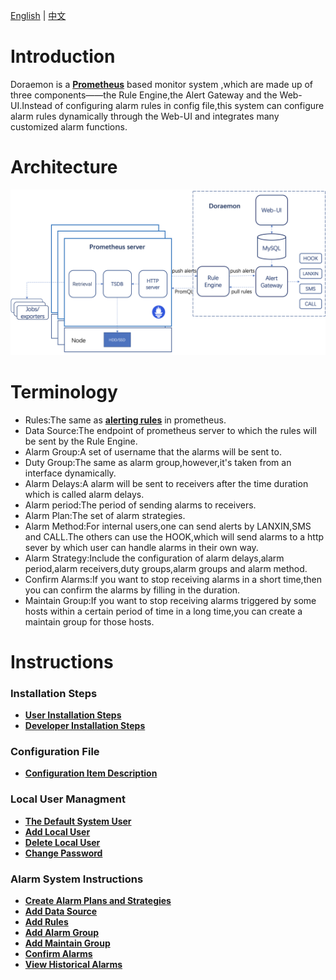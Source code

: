 [English](https://github.com/Qihoo360/doraemon/blob/master/docs/readme.md) | [中文](https://github.com/Qihoo360/doraemon/blob/master/docs/readme-CN.md)  
# Introduction  
Doraemon is a **[Prometheus](https://prometheus.io)** based monitor system ,which are made up of three components——the Rule Engine,the Alert Gateway and the Web-UI.Instead of configuring alarm rules in config file,this system can configure alarm rules dynamically through the Web-UI and integrates many customized alarm functions. 

# Architecture  
![Architecture](docs/images/Architecture.png)  

# Terminology  
- Rules:The same as **[alerting rules](https://prometheus.io/docs/prometheus/latest/configuration/alerting_rules/)** in prometheus.  
- Data Source:The endpoint of prometheus server to which the rules will be sent by the Rule Engine.
- Alarm Group:A set of username that the alarms will be sent to.
- Duty Group:The same as alarm group,however,it's taken from an interface dynamically. 
- Alarm Delays:A alarm will be sent to receivers after the time duration which is called alarm delays.
- Alarm period:The period of sending alarms to receivers.
- Alarm Plan:The set of alarm strategies.
- Alarm Method:For internal users,one can send alerts by LANXIN,SMS and CALL.The others can use the HOOK,which will send alarms to a http sever by which user can handle alarms in their own way.
- Alarm Strategy:Include the configuration of alarm delays,alarm period,alarm receivers,duty groups,alarm groups and alarm method.
- Confirm Alarms:If you want to stop receiving alarms in a short time,then you can confirm the alarms by filling in the duration.
- Maintain Group:If you want to stop receiving alarms triggered by some hosts within a certain period of time in a long time,you can create a maintain group for those hosts.


# Instructions  
### Installation Steps
- **[User Installation Steps](https://github.com/Qihoo360/doraemon/blob/master/docs/UserInstallationSteps.md)**  
- **[Developer Installation Steps](https://github.com/Qihoo360/doraemon/blob/master/docs/DeveloperInstallationSteps.md)**

### Configuration File
- **[Configuration Item Description](https://github.com/Qihoo360/doraemon/blob/master/docs/ConfigurationItemDescription.md)**  

### Local User Managment
- **[The Default System User](https://github.com/Qihoo360/doraemon/blob/master/docs/DefaultUser.md)**
- **[Add Local User](https://github.com/Qihoo360/doraemon/blob/master/docs/AddUser.md)**
- **[Delete Local User](https://github.com/Qihoo360/doraemon/blob/master/docs/DeleteUser.md)**
- **[Change Password](https://github.com/Qihoo360/doraemon/blob/master/docs/ChangePassword.md)**

### Alarm System Instructions
- **[Create Alarm Plans and Strategies](https://github.com/Qihoo360/doraemon/blob/master/docs/CreateAlarmStrategies.md)**    
- **[Add Data Source](https://github.com/Qihoo360/doraemon/blob/master/docs/AddDataSource.md)**  
- **[Add Rules](https://github.com/Qihoo360/doraemon/blob/master/docs/AddRules.md)**  
- **[Add Alarm Group](https://github.com/Qihoo360/doraemon/blob/master/docs/AddAlarmGroup.md)**  
- **[Add Maintain Group](https://github.com/Qihoo360/doraemon/blob/master/docs/AddMaintainGroup.md)**  
- **[Confirm Alarms](https://github.com/Qihoo360/doraemon/blob/master/docs/ConfirmAlarms.md)**  
- **[View Historical Alarms](https://github.com/Qihoo360/doraemon/blob/master/docs/ViewHistoricalAlarms.md)**  
